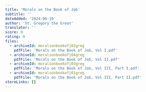 ```yaml
---
title: 'Morals on the Book of Job'
subtitle: ''
dateAdded: '2024-06-10'
author: 'St. Gregory the Great'
translator: ''
score: 0
rating: 0
files:
  - archiveId: moralsonbookofj02greg
    pdfFile: 'Morals on the Book of Job, Vol I.pdf'
  - archiveId: moralsonbookofj04greg
    pdfFile: 'Morals on the Book of Job, Vol II.pdf'
  - archiveId: moralsonbookofj03greg
    pdfFile: 'Morals on the Book of Job, Vol III, Part I.pdf'
  - archiveId: moralsonbookofj01greg
    pdfFile: 'Morals on the Book of Job, Vol III, Part II.pdf'
storeLinks: []
---
```


